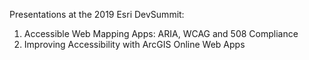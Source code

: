 Presentations at the 2019 Esri DevSummit:

1. Accessible Web Mapping Apps: ARIA, WCAG and 508 Compliance
2. Improving Accessibility with ArcGIS Online Web Apps